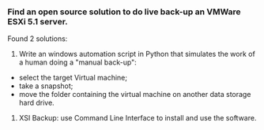 
### Find an open source solution to do live back-up an VMWare ESXi 5.1 server.
Found 2 solutions:
1. Write an windows automation script in Python that simulates the work of a human doing a "manual back-up":
* select the target Virtual machine;
* take a snapshot;
* move the folder containing the virtual machine on another data storage hard drive.
1. XSI Backup: use Command Line Interface to install and use the software.
